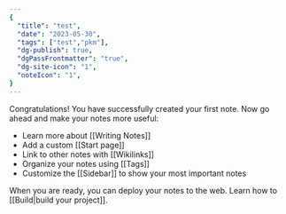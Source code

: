 ```yaml
---
{
  "title": "test",
  "date": "2023-05-30",
  "tags": ["test","pkm"],
  "dg-publish": true,
  "dgPassFrontmatter": "true",
  "dg-site-icon": "1",
  "noteIcon": "1",
}
---
```


Congratulations! You have successfully created your first note. Now go ahead and make your notes more useful:

- Learn more about [[Writing Notes]]
- Add a custom [[Start page]]
- Link to other notes with [[Wikilinks]]
- Organize your notes using [[Tags]]
- Customize the [[Sidebar]] to show your most important notes

When you are ready, you can deploy your notes to the web. Learn how to [[Build|build your project]].
